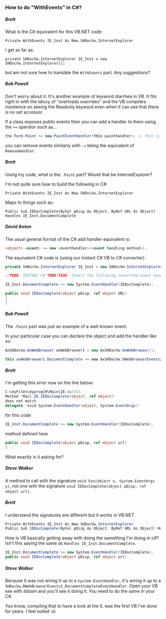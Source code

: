 ### How to do "WithEvents" in C#?

##### Brett

What is the C# equivalent for this VB.NET code:

```VB
Private WithEvents IE_Inst As New SHDocVw.InternetExplorer
```

I get as far as:

```VB
private SHDocVw.InternetExplorer IE_Inst = new SHDocVw.InternetExplorer();
```

but am not sure how to translate the `WithEvents` part. Any suggestions?  

##### Bob Powell

Don't worry about it. It's another example of keyword diarrhea in VB. It
fits right in with the idiocy of "overloads overrides" and the VB compilers
insistence on seeing the Readonly keyword even when it can see that there is
no set accessor.

If a class exposes public events then you can add a handler to them using
the `+=` operator such as...

```C#
the Form.Paint += new PaintEventHandler(this painthandler); // This is the equivalent of AddHandler
```

you can remove events similarly with `-=` being the equivalent of `RemoveHandler`.

##### Brett

Using my code, what is the `.Paint` part? Would that be InternetExplorer?

I'm not quite sure how to build the following in C#:

```VB
Private WithEvents IE_Inst As New SHDocVw.InternetExplorer
```

Maps to things such as:

```VB
Public Sub IEDocComplete(ByVal pDisp As Object, ByRef URL As Object) Handles IE_Inst.DocumentComplete
```

##### David Anton

The usual general format of the C# add handler equivalent is:

```C#
<object>.<event> += new <eventhandler>(<event handling method>);
```

The equivalent C# code is (using our Instant C# VB to C# converter):

```C#
private SHDocVw.InternetExplorer IE_Inst = new SHDocVw.InternetExplorer();

//TODO: INSTANT C# TODO TASK: Insert the following converted event handlers at the end of the 'InitializeComponent' method for forms or into a constructor for other classes:

IE_Inst.DocumentComplete += new System.EventHandler(IEDocComplete);

public void IEDocComplete(object pDisp, ref object URL)
{
}
```

##### Bob Powell

The `.Paint` part was just an example of a well-known event.

In your particular case you can declare the object and add the handler like so:

```C#
AxSHDocVw.AxWebBrowser axWebBrowser1 = new AxSHDocVw.AxWebBrowser();

this.axWebBrowser1.DocumentComplete += new AxSHDocVw.DWebBrowserEvents2_DocumentCompleteEventHandler(this.axWebBrowser1_DocumentComplete);
```

##### Brett

I'm getting this error now on the line below:

```C#
C:\myFiles\myprogC#\Main\IE.cs(31): 
Method 'Mail.IE.IEDocComplete(object, ref object)' 
does not match 
delegate 'void System.EventHandler(object, System.EventArgs)'
```

for this code

```C#
IE_Inst.DocumentComplete += new System.EventHandler(IEDocComplete);
```

method defined here

```C#
public void IEDocComplete(object pDisp, ref object url)
{
```

What exactly is it asking for?

##### Steve Walker

A method to call with the signature `void Foo(object x, System.EventArgs y)`, not one with the signature `void IEDocComplete(object pDisp, ref object url)`.

##### Brett

I understand the signatures are different but it works in VB.NET.

```C#
Private WithEvents IE_Inst As New SHDocVw.InternetExplorer
Public Sub IEDocComplete(ByVal pDisp As Object, ByRef URL As Object) Handles IE_Inst.DocumentComplete
```

How is VB basically getting away with doing the samething I'm doing in c#? Isn't this saying the same as `Handles IE_Inst.DocumentComplete`.

```C#
IE_Inst.DocumentComplete += new System.EventHandler(IEDocComplete);
public void IEDocComplete(object pDisp, ref object url)
```

##### Steve Walker

Because it was not wiring it up to a `System.EventHandler`, it's wiring it up to a `SHDocVw.DWebBrowserEvents2_DocumentCompleteEventHandler`. Open your VB exe with *ildasm* and you'll see it doing it. You need to do the same in your C#.

You know, compiling that to have a look at the IL was the first VB I've done for years. I feel soiled :o)
